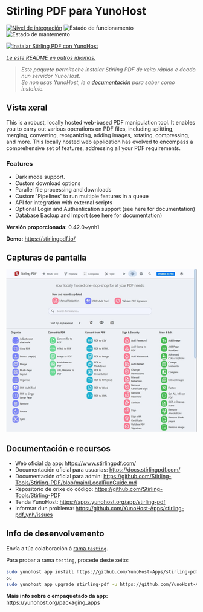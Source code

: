 <!--
NOTA: Este README foi creado automáticamente por <https://github.com/YunoHost/apps/tree/master/tools/readme_generator>
NON debe editarse manualmente.
-->

# Stirling PDF para YunoHost

[![Nivel de integración](https://apps.yunohost.org/badge/integration/stirling-pdf)](https://ci-apps.yunohost.org/ci/apps/stirling-pdf/)
![Estado de funcionamento](https://apps.yunohost.org/badge/state/stirling-pdf)
![Estado de mantemento](https://apps.yunohost.org/badge/maintained/stirling-pdf)

[![Instalar Stirling PDF con YunoHost](https://install-app.yunohost.org/install-with-yunohost.svg)](https://install-app.yunohost.org/?app=stirling-pdf)

*[Le este README en outros idiomas.](./ALL_README.md)*

> *Este paquete permíteche instalar Stirling PDF de xeito rápido e doado nun servidor YunoHost.*  
> *Se non usas YunoHost, le a [documentación](https://yunohost.org/install) para saber como instalalo.*

## Vista xeral

This is a robust, locally hosted web-based PDF manipulation tool. It enables you to carry out various operations on PDF files, including splitting, merging, converting, reorganizing, adding images, rotating, compressing, and more. This locally hosted web application has evolved to encompass a comprehensive set of features, addressing all your PDF requirements.

### Features

- Dark mode support.
- Custom download options
- Parallel file processing and downloads
- Custom 'Pipelines' to run multiple features in a queue
- API for integration with external scripts
- Optional Login and Authentication support (see here for documentation)
- Database Backup and Import (see here for documentation)


**Versión proporcionada:** 0.42.0~ynh1

**Demo:** <https://stirlingpdf.io/>

## Capturas de pantalla

![Captura de pantalla de Stirling PDF](./doc/screenshots/screenshot.jpg)

## Documentación e recursos

- Web oficial da app: <https://www.stirlingpdf.com/>
- Documentación oficial para usuarias: <https://docs.stirlingpdf.com/>
- Documentación oficial para admin: <https://github.com/Stirling-Tools/Stirling-PDF/blob/main/LocalRunGuide.md>
- Repositorio de orixe do código: <https://github.com/Stirling-Tools/Stirling-PDF>
- Tenda YunoHost: <https://apps.yunohost.org/app/stirling-pdf>
- Informar dun problema: <https://github.com/YunoHost-Apps/stirling-pdf_ynh/issues>

## Info de desenvolvemento

Envía a túa colaboración á [rama `testing`](https://github.com/YunoHost-Apps/stirling-pdf_ynh/tree/testing).

Para probar a rama `testing`, procede deste xeito:

```bash
sudo yunohost app install https://github.com/YunoHost-Apps/stirling-pdf_ynh/tree/testing --debug
ou
sudo yunohost app upgrade stirling-pdf -u https://github.com/YunoHost-Apps/stirling-pdf_ynh/tree/testing --debug
```

**Máis info sobre o empaquetado da app:** <https://yunohost.org/packaging_apps>
